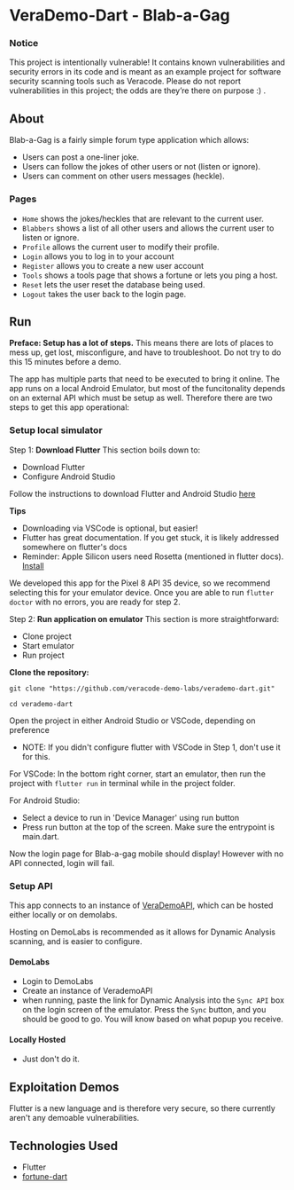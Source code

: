 # VeraDemo-Dart - Blab-a-Gag









### Notice

This project is intentionally vulnerable! It contains known vulnerabilities and security errors in its code and is meant as an example project for software security scanning tools such as Veracode. Please do not report vulnerabilities in this project; the odds are they’re there on purpose :) .

## About

Blab-a-Gag is a fairly simple forum type application which allows:

- Users can post a one-liner joke.
- Users can follow the jokes of other users or not (listen or ignore).
- Users can comment on other users messages (heckle).

### Pages

- `Home` shows the jokes/heckles that are relevant to the current user.
- `Blabbers` shows a list of all other users and allows the current user to listen or ignore.
- `Profile` allows the current user to modify their profile.
- `Login` allows you to log in to your account
- `Register` allows you to create a new user account
- `Tools` shows a tools page that shows a fortune or lets you ping a host.
- `Reset` lets the user reset the database being used.
- `Logout` takes the user back to the login page.

## Run
**Preface: Setup has a lot of steps.** This means there are lots of places to mess up, get lost, misconfigure, and have to troubleshoot. Do not try to do this 15 minutes before a demo.

The app has multiple parts that need to be executed to bring it online. The app runs on a local Android Emulator, but most of the funcitonality depends on an external API which must be setup as well. Therefore there are two steps to get this app operational:

### Setup local simulator

Step 1: **Download Flutter**
This section boils down to:
 - Download Flutter
 - Configure Android Studio

Follow the instructions to download Flutter and Android Studio [here](https://docs.flutter.dev/get-started/install)

**Tips**
 - Downloading via VSCode is optional, but easier!
 - Flutter has great documentation. If you get stuck, it is likely addressed somewhere on flutter's docs
 - Reminder: Apple Silicon users need Rosetta (mentioned in flutter docs). [Install](https://support.apple.com/en-us/102527)

We developed this app for the Pixel 8 API 35 device, so we recommend selecting this for your emulator device.
Once you are able to run `flutter doctor` with no errors, you are ready for step 2.

Step 2: **Run application on emulator**
This section is more straightforward:
 - Clone project
 - Start emulator
 - Run project


**Clone the repository:**
    
    git clone "https://github.com/veracode-demo-labs/verademo-dart.git"
    
    cd verademo-dart

Open the project in either Android Studio or VSCode, depending on preference
 - NOTE: If you didn't configure flutter with VSCode in Step 1, don't use it for this.

For VSCode:
In the bottom right corner, start an emulator, then run the project with `flutter run` in terminal while in the project folder.

For Android Studio:
 - Select a device to run in 'Device Manager' using run button
 - Press run button at the top of the screen. Make sure the entrypoint is main.dart.

Now the login page for Blab-a-gag mobile should display! However with no API connected, login will fail.

### Setup API

This app connects to an instance of [VeraDemoAPI](https://github.com/veracode-demo-labs/verademo-javascript-api), which can be hosted either locally or on demolabs.

Hosting on DemoLabs is recommended as it allows for Dynamic Analysis scanning, and is easier to configure.

#### DemoLabs
 - Login to DemoLabs
 - Create an instance of VerademoAPI
 - when running, paste the link for Dynamic Analysis into the `Sync API` box on the login screen of the emulator. Press the `Sync` button, and you should be good to go. You will know based on what popup you receive.

#### Locally Hosted
 - Just don't do it.

## Exploitation Demos

Flutter is a new language and is therefore very secure, so there currently aren't any demoable vulnerabilities.


## Technologies Used

- Flutter
- [fortune-dart](https://github.com/rinukkusu/fortune-dart/blob/master/lib/fortune.dart)
